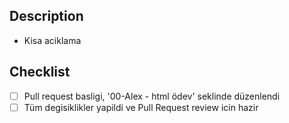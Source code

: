 ## Description

- Kisa aciklama

## Checklist
- [ ] Pull request basligi, '00-Alex - html ödev' seklinde düzenlendi
- [ ] Tüm degisiklikler yapildi ve Pull Request review icin hazir
